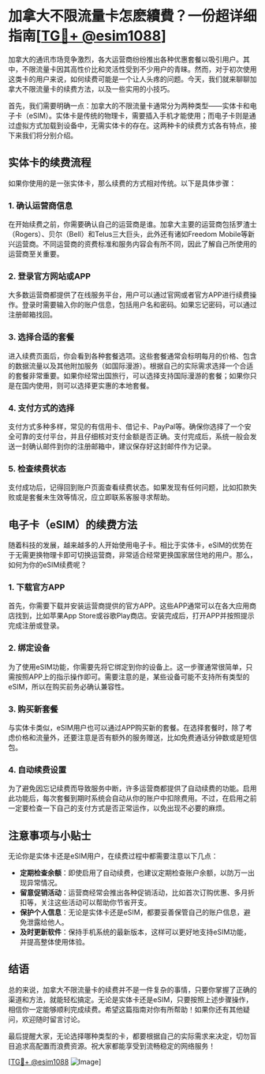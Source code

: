 # 加拿大不限流量卡怎麽續費？一份超详细指南[[TG💪+ @esim1088](https://t.me/s/esim1088)]

加拿大的通讯市场竞争激烈，各大运营商纷纷推出各种优惠套餐以吸引用户。其中，不限流量卡因其高性价比和灵活性受到不少用户的青睐。然而，对于初次使用这类卡的用户来说，如何续费可能是一个让人头疼的问题。今天，我们就来聊聊加拿大不限流量卡的续费方法，以及一些实用的小技巧。

首先，我们需要明确一点：加拿大的不限流量卡通常分为两种类型——实体卡和电子卡（eSIM）。实体卡是传统的物理卡，需要插入手机才能使用；而电子卡则是通过虚拟方式加载到设备中，无需实体卡的存在。这两种卡的续费方式各有特点，接下来我们将分别介绍。

## 实体卡的续费流程

如果你使用的是一张实体卡，那么续费的方式相对传统。以下是具体步骤：

### 1. 确认运营商信息

在开始续费之前，你需要确认自己的运营商是谁。加拿大主要的运营商包括罗渣士（Rogers）、贝尔（Bell）和Telus三大巨头，此外还有诸如Freedom Mobile等新兴运营商。不同运营商的资费标准和服务内容会有所不同，因此了解自己所使用的运营商至关重要。

### 2. 登录官方网站或APP

大多数运营商都提供了在线服务平台，用户可以通过官网或者官方APP进行续费操作。登录时需要输入你的账户信息，包括用户名和密码。如果忘记密码，可以通过注册邮箱找回。

### 3. 选择合适的套餐

进入续费页面后，你会看到各种套餐选项。这些套餐通常会标明每月的价格、包含的数据流量以及其他附加服务（如国际漫游）。根据自己的实际需求选择一个合适的套餐非常重要。如果你经常出国旅行，可以选择支持国际漫游的套餐；如果你只是在国内使用，则可以选择更实惠的本地套餐。

### 4. 支付方式的选择

支付方式多种多样，常见的有信用卡、借记卡、PayPal等。确保你选择了一个安全可靠的支付平台，并且仔细核对支付金额是否正确。支付完成后，系统一般会发送一封确认邮件到你的注册邮箱中，建议保存好这封邮件作为记录。

### 5. 检查续费状态

支付成功后，记得回到账户页面查看续费状态。如果发现有任何问题，比如扣款失败或是套餐未生效等情况，应立即联系客服寻求帮助。

## 电子卡（eSIM）的续费方法

随着科技的发展，越来越多的人开始使用电子卡。相比于实体卡，eSIM的优势在于无需更换物理卡即可切换运营商，非常适合经常更换国家居住地的用户。那么，如何为你的eSIM续费呢？

### 1. 下载官方APP

首先，你需要下载并安装运营商提供的官方APP。这些APP通常可以在各大应用商店找到，比如苹果App Store或谷歌Play商店。安装完成后，打开APP并按照提示完成注册或登录。

### 2. 绑定设备

为了使用eSIM功能，你需要先将它绑定到你的设备上。这一步骤通常很简单，只需按照APP上的指示操作即可。需要注意的是，某些设备可能不支持所有类型的eSIM，所以在购买前务必确认兼容性。

### 3. 购买新套餐

与实体卡类似，eSIM用户也可以通过APP购买新的套餐。在选择套餐时，除了考虑价格和流量外，还要注意是否有额外的服务赠送，比如免费通话分钟数或是短信包。

### 4. 自动续费设置

为了避免因忘记续费而导致服务中断，许多运营商都提供了自动续费的功能。启用此功能后，每次套餐到期时系统会自动从你的账户中扣除费用。不过，在启用之前一定要检查一下自己的支付方式是否正常运作，以免出现不必要的麻烦。

## 注意事项与小贴士

无论你是实体卡还是eSIM用户，在续费过程中都需要注意以下几点：

- **定期检查余额**：即使启用了自动续费，也建议定期检查账户余额，以防万一出现异常情况。
- **留意促销活动**：运营商经常会推出各种促销活动，比如首次订购优惠、多月折扣等，关注这些活动可以帮助你节省开支。
- **保护个人信息**：无论是实体卡还是eSIM，都要妥善保管自己的账户信息，避免泄露给他人。
- **及时更新软件**：保持手机系统的最新版本，这样可以更好地支持eSIM功能，并提高整体使用体验。

## 结语

总的来说，加拿大不限流量卡的续费并不是一件复杂的事情，只要你掌握了正确的渠道和方法，就能轻松搞定。无论是实体卡还是eSIM，只要按照上述步骤操作，相信你一定能够顺利完成续费。希望这篇指南对你有所帮助！如果你还有其他疑问，欢迎随时留言讨论。

最后提醒大家，无论选择哪种类型的卡，都要根据自己的实际需求来决定，切勿盲目追求高配置而浪费资源。祝大家都能享受到流畅稳定的网络服务！

[[TG💪+ @esim1088](https://t.me/s/esim1088) ![Image](https://i.postimg.cc/4NQfJmqS/Snipaste-2025-05-13-00-14-12.png)]